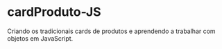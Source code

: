 # cardProduto-JS
Criando os tradicionais cards de produtos e aprendendo a trabalhar com objetos em JavaScript.
